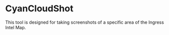 CyanCloudShot
=============

This tool is designed for taking screenshots of a specific area of the Ingress Intel Map.

